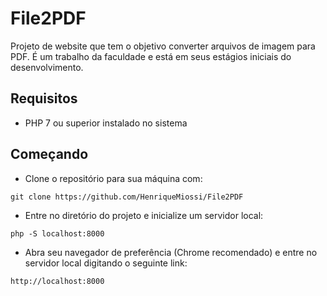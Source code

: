 # File2PDF

Projeto de website que tem o objetivo converter arquivos de imagem para PDF. É um trabalho da faculdade e está em seus estágios iniciais do desenvolvimento.

## Requisitos

* PHP 7 ou superior instalado no sistema

## Começando

* Clone o repositório para sua máquina com:

```
git clone https://github.com/HenriqueMiossi/File2PDF
```

* Entre no diretório do projeto e inicialize um servidor local:

```
php -S localhost:8000
```

* Abra seu navegador de preferência (Chrome recomendado) e entre no servidor local digitando o seguinte link:

```
http://localhost:8000
```
